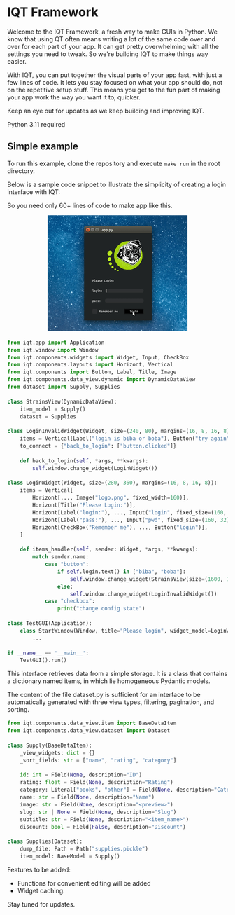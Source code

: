 
# IQT Framework

Welcome to the IQT Framework, a fresh way to make GUIs in Python. We know that using QT often means writing a lot of the same code over and over for each part of your app. It can get pretty overwhelming with all the settings you need to tweak. So we're building IQT to make things way easier.

With IQT, you can put together the visual parts of your app fast, with just a few lines of code. It lets you stay focused on what your app should do, not on the repetitive setup stuff. This means you get to the fun part of making your app work the way you want it to, quicker.

Keep an eye out for updates as we keep building and improving IQT.

Python 3.11 required
## Simple example

To run this example, clone the repository and execute ```make run``` in the root directory.

Below is a sample code snippet to illustrate the simplicity of creating a login interface with IQT:

So you need only 60+ lines of code to make app like this.
<p align="center">
  <img src="example/boba.gif" alt="Login Interface Preview">
</p>


```python
from iqt.app import Application
from iqt.window import Window
from iqt.components.widgets import Widget, Input, CheckBox
from iqt.components.layouts import Horizont, Vertical
from iqt.components import Button, Label, Title, Image
from iqt.components.data_view.dynamic import DynamicDataView
from dataset import Supply, Supplies

class StrainsView(DynamicDataView):
    item_model = Supply()
    dataset = Supplies

class LoginInvalidWidget(Widget, size=(240, 80), margins=(16, 8, 16, 8)):
    items = Vertical[Label("login is biba or boba"), Button("try again")]
    to_connect = {"back_to_login": ["button.clicked"]}

    def back_to_login(self, *args, **kwargs):
        self.window.change_widget(LoginWidget())

class LoginWidget(Widget, size=(280, 360), margins=(16, 8, 16, 8)):
    items = Vertical[
        Horizont[..., Image("logo.png", fixed_width=160)],
        Horizont[Title("Please Login:")],
        Horizont[Label("login:"), ..., Input("login", fixed_size=(160, 32))],
        Horizont[Label("pass:"), ..., Input("pwd", fixed_size=(160, 32))],
        Horizont[CheckBox("Remember me"), ..., Button("login")],
    ]

    def items_handler(self, sender: Widget, *args, **kwargs):
        match sender.name:
            case "button":
                if self.login.text() in ["biba", "boba"]:
                    self.window.change_widget(StrainsView(size=(1600, 1024)))
                else:
                    self.window.change_widget(LoginInvalidWidget())
            case "checkbox":
                print("change config state")

class TestGUI(Application):
    class StartWindow(Window, title="Please login", widget_model=LoginWidget):
        ...

if __name__ == '__main__':
    TestGUI().run()
```
This interface retrieves data from a simple storage. It is a class that contains a dictionary named items, in which lie homogeneous Pydantic models. 

The content of the file dataset.py is sufficient for an interface to be automatically generated with three view types, filtering, pagination, and sorting.
```python
from iqt.components.data_view.item import BaseDataItem
from iqt.components.data_view.dataset import Dataset

class Supply(BaseDataItem):
    _view_widgets: dict = {}
    _sort_fields: str = ["name", "rating", "category"]

    id: int = Field(None, description="ID")
    rating: float = Field(None, description="Rating")
    category: Literal["books", "other"] = Field(None, description="Category")
    name: str = Field(None, description="Name")
    image: str = Field(None, description="<preview>")
    slug: str | None = Field(None, description="Slug")
    subtitle: str = Field(None, description="<item_name>")
    discount: bool = Field(False, description="Discount")

class Supplies(Dataset):
    dump_file: Path = Path("supplies.pickle")
    item_model: BaseModel = Supply()
```

Features to be added:
- Functions for convenient editing will be added
- Widget caching.

Stay tuned for updates.
